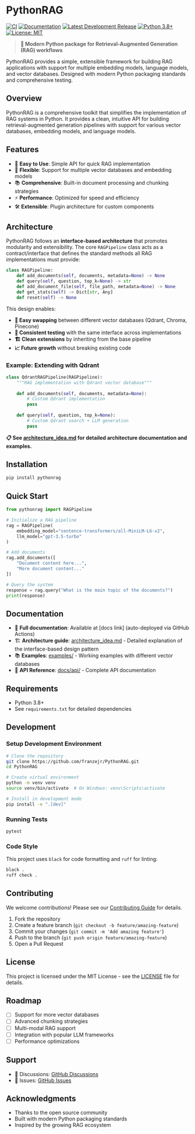 # PythonRAG

[![CI](https://github.com/franzejr/pythonRAG/actions/workflows/ci.yml/badge.svg)](https://github.com/franzejr/pythonRAG/actions/workflows/ci.yml)
[![Documentation](https://github.com/franzejr/pythonRAG/actions/workflows/docs.yml/badge.svg)](https://github.com/franzejr/pythonRAG/actions/workflows/docs.yml)
[![Latest Development Release](https://img.shields.io/github/v/release/franzejr/pythonRAG?include_prereleases&label=dev%20release&color=orange)](https://github.com/franzejr/pythonRAG/releases/tag/dev-latest)
[![Python 3.8+](https://img.shields.io/badge/python-3.8+-blue.svg)](https://www.python.org/downloads/)
[![License: MIT](https://img.shields.io/badge/License-MIT-yellow.svg)](https://opensource.org/licenses/MIT)

> **🚀 Modern Python package for Retrieval-Augmented Generation (RAG) workflows**

PythonRAG provides a simple, extensible framework for building RAG applications with support for multiple embedding models, language models, and vector databases. Designed with modern Python packaging standards and comprehensive testing.

## Overview

PythonRAG is a comprehensive toolkit that simplifies the implementation of RAG systems in Python. It provides a clean, intuitive API for building retrieval-augmented generation pipelines with support for various vector databases, embedding models, and language models.

## Features

- 🚀 **Easy to Use**: Simple API for quick RAG implementation
- 🔧 **Flexible**: Support for multiple vector databases and embedding models  
- 📚 **Comprehensive**: Built-in document processing and chunking strategies
- ⚡ **Performance**: Optimized for speed and efficiency
- 🛠️ **Extensible**: Plugin architecture for custom components

## Architecture

PythonRAG follows an **interface-based architecture** that promotes modularity and extensibility. The core `RAGPipeline` class acts as a contract/interface that defines the standard methods all RAG implementations must provide:

```python
class RAGPipeline:
    def add_documents(self, documents, metadata=None) -> None
    def query(self, question, top_k=None) -> str  
    def add_document_file(self, file_path, metadata=None) -> None
    def get_stats(self) -> Dict[str, Any]
    def reset(self) -> None
```

This design enables:
- **🔄 Easy swapping** between different vector databases (Qdrant, Chroma, Pinecone)
- **🧪 Consistent testing** with the same interface across implementations  
- **🏗️ Clean extensions** by inheriting from the base pipeline
- **📈 Future growth** without breaking existing code

### Example: Extending with Qdrant

```python
class QdrantRAGPipeline(RAGPipeline):
    """RAG implementation with Qdrant vector database"""
    
    def add_documents(self, documents, metadata=None):
        # Custom Qdrant implementation
        pass
    
    def query(self, question, top_k=None):
        # Custom Qdrant search + LLM generation
        pass
```

**📋 See [architecture_idea.md](architecture_idea.md) for detailed architecture documentation and examples.**

## Installation

```bash
pip install pythonrag
```

## Quick Start

```python
from pythonrag import RAGPipeline

# Initialize a RAG pipeline
rag = RAGPipeline(
    embedding_model="sentence-transformers/all-MiniLM-L6-v2",
    llm_model="gpt-3.5-turbo"
)

# Add documents
rag.add_documents([
    "Document content here...",
    "More document content..."
])

# Query the system
response = rag.query("What is the main topic of the documents?")
print(response)
```

## Documentation

- 📖 **Full documentation**: Available at [docs link] (auto-deployed via GitHub Actions)
- 🏗️ **Architecture guide**: [architecture_idea.md](architecture_idea.md) - Detailed explanation of the interface-based design pattern
- 📚 **Examples**: [examples/](examples/) - Working examples with different vector databases
- 🔧 **API Reference**: [docs/api/](docs/api/) - Complete API documentation

## Requirements

- Python 3.8+
- See `requirements.txt` for detailed dependencies

## Development

### Setup Development Environment

```bash
# Clone the repository
git clone https://github.com/franzejr/PythonRAG.git
cd PythonRAG

# Create virtual environment
python -m venv venv
source venv/bin/activate  # On Windows: venv\Scripts\activate

# Install in development mode
pip install -e ".[dev]"
```

### Running Tests

```bash
pytest
```

### Code Style

This project uses `black` for code formatting and `ruff` for linting:

```bash
black .
ruff check .
```

## Contributing

We welcome contributions! Please see our [Contributing Guide](CONTRIBUTING.md) for details.

1. Fork the repository
2. Create a feature branch (`git checkout -b feature/amazing-feature`)
3. Commit your changes (`git commit -m 'Add amazing feature'`)
4. Push to the branch (`git push origin feature/amazing-feature`)
5. Open a Pull Request

## License

This project is licensed under the MIT License - see the [LICENSE](LICENSE) file for details.

## Roadmap

- [ ] Support for more vector databases
- [ ] Advanced chunking strategies
- [ ] Multi-modal RAG support
- [ ] Integration with popular LLM frameworks
- [ ] Performance optimizations

## Support

- 💬 Discussions: [GitHub Discussions](https://github.com/franzejr/PythonRAG/discussions)
- 🐛 Issues: [GitHub Issues](https://github.com/franzejr/PythonRAG/issues)

## Acknowledgments

- Thanks to the open source community
- Built with modern Python packaging standards
- Inspired by the growing RAG ecosystem 
